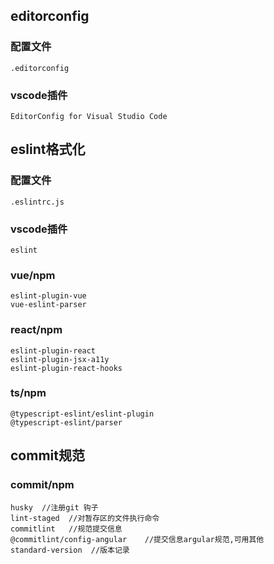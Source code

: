 ## editorconfig
### 配置文件
```
.editorconfig
```

### vscode插件
```
EditorConfig for Visual Studio Code
```

## eslint格式化
### 配置文件
```
.eslintrc.js
```

### vscode插件
```
eslint
```

### vue/npm
```
eslint-plugin-vue
vue-eslint-parser
```
### react/npm
```
eslint-plugin-react
eslint-plugin-jsx-a11y
eslint-plugin-react-hooks
```
### ts/npm
```
@typescript-eslint/eslint-plugin
@typescript-eslint/parser
```

## commit规范
### commit/npm
```
husky  //注册git 钩子
lint-staged  //对暂存区的文件执行命令
commitlint   //规范提交信息
@commitlint/config-angular    //提交信息argular规范,可用其他
standard-version  //版本记录
```



